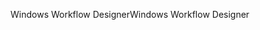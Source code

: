 <span data-ttu-id="7ca8b-101">Windows Workflow Designer</span><span class="sxs-lookup"><span data-stu-id="7ca8b-101">Windows Workflow Designer</span></span>